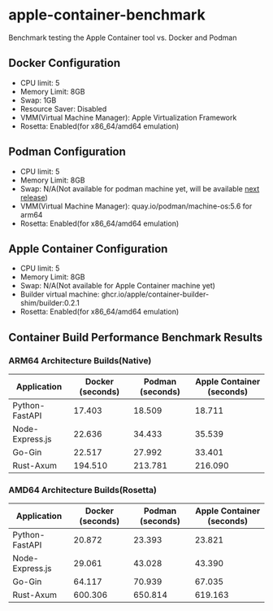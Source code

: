 # apple-container-benchmark
Benchmark testing the Apple Container tool vs. Docker and Podman

## Docker Configuration
- CPU limit: 5
- Memory Limit: 8GB
- Swap: 1GB
- Resource Saver: Disabled
- VMM(Virtual Machine Manager): Apple Virtualization Framework
- Rosetta: Enabled(for x86_64/amd64 emulation)

## Podman Configuration
- CPU limit: 5
- Memory Limit: 8GB
- Swap: N/A(Not available for podman machine yet, will be available [next release](https://github.com/containers/podman/pull/25945))
- VMM(Virtual Machine Manager): quay.io/podman/machine-os:5.6 for arm64
- Rosetta: Enabled(for x86_64/amd64 emulation)

## Apple Container Configuration
- CPU limit: 5
- Memory Limit: 8GB
- Swap: N/A(Not available for Apple Container machine yet)
- Builder virtual machine: ghcr.io/apple/container-builder-shim/builder:0.2.1
- Rosetta: Enabled(for x86_64/amd64 emulation)

## Container Build Performance Benchmark Results

### ARM64 Architecture Builds(Native)

| Application | Docker (seconds) | Podman (seconds) | Apple Container (seconds) |
|-------------|------------------|------------------|---------------------------|
| Python-FastAPI | 17.403 | 18.509 | 18.711 |
| Node-Express.js | 22.636 | 34.433 | 35.539 |
| Go-Gin | 22.517 | 27.992 | 33.401 |
| Rust-Axum | 194.510 | 213.781 | 216.090 |

### AMD64 Architecture Builds(Rosetta)

| Application | Docker (seconds) | Podman (seconds) | Apple Container (seconds) |
|-------------|------------------|------------------|---------------------------|
| Python-FastAPI | 20.872 | 23.393 | 23.821 |
| Node-Express.js | 29.061 | 43.028 | 43.390 |
| Go-Gin | 64.117 | 70.939 | 67.035 |
| Rust-Axum | 600.306 | 650.814 | 619.163 |
